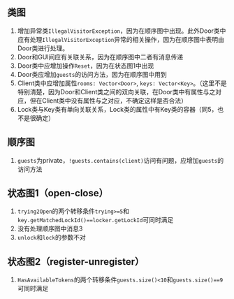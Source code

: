 ## 类图

1. 增加异常类`IllegalVisitorException`，因为在顺序图中出现。此外Door类中应有处理`IllegalVisitorException`异常的相关操作，因为在顺序图中表明由Door类进行处理。
2. Door和GUI间应有关联关系，因为在顺序图中二者有消息传递
3. Door类中应增加操作`Reset`，因为在状态图1中出现
4. Door类应增加`guests`的访问方法，因为在顺序图中用到
5. Client类中应增加属性`rooms: Vector<Door>`, `keys: Vector<Key>`。（这里不是特别清楚，因为Door和Client类之间的双向关联，在Door类中有属性与之对应，但在Client类中没有属性与之对应，不确定这样是否合法）
6. Lock类与Key类有单向关联关系，Lock类的属性中有Key类的容器（同5，也不是很确定）

## 顺序图

1. `guests`为private，`!guests.contains(client)`访问有问题，应增加`guests`的访问方法

## 状态图1（open-close）

1. `trying2Open`的两个转移条件`trying>=5`和`key.getMatchedLockId()==locker.getLockId`可同时满足
2. 没有处理顺序图中消息3
3. `unlock`和`lock`的参数不对

## 状态图2（register-unregister）

1. `HasAvailableTokens`的两个转移条件`guests.size()<10`和`guests.size()==9`可同时满足
